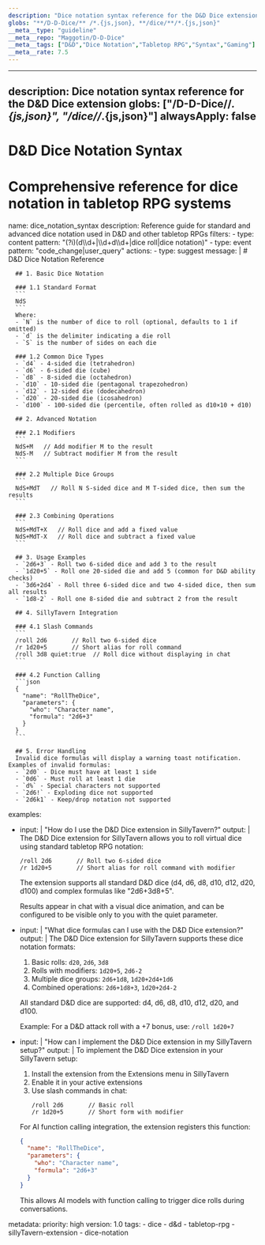```yaml
---
description: "Dice notation syntax reference for the D&D Dice extension"
globs: "**/D-D-Dice/** /*.{js,json}, **/dice/**/*.{js,json}"
__meta__type: "guideline"
__meta__repo: "Maggotin/D-D-Dice"
__meta__tags: ["D&D","Dice Notation","Tabletop RPG","Syntax","Gaming"]
__meta__rate: 7.5
---
```

---
description: Dice notation syntax reference for the D&D Dice extension
globs: ["**/D-D-Dice/**/*.{js,json}", "**/dice/**/*.{js,json}"]
alwaysApply: false
---
# D&D Dice Notation Syntax
# Comprehensive reference for dice notation in tabletop RPG systems

<rule>
name: dice_notation_syntax
description: Reference guide for standard and advanced dice notation used in D&D and other tabletop RPGs
filters:
  - type: content
    pattern: "(?i)(d\\d+|\\d+d\\d+|dice roll|dice notation)"
  - type: event
    pattern: "code_change|user_query"
actions:
  - type: suggest
    message: |
      # D&D Dice Notation Reference

      ## 1. Basic Dice Notation
      
      ### 1.1 Standard Format
      ```
      NdS
      ```
      Where:
      - `N` is the number of dice to roll (optional, defaults to 1 if omitted)
      - `d` is the delimiter indicating a die roll
      - `S` is the number of sides on each die
      
      ### 1.2 Common Dice Types
      - `d4` - 4-sided die (tetrahedron)
      - `d6` - 6-sided die (cube)
      - `d8` - 8-sided die (octahedron)
      - `d10` - 10-sided die (pentagonal trapezohedron)
      - `d12` - 12-sided die (dodecahedron)
      - `d20` - 20-sided die (icosahedron)
      - `d100` - 100-sided die (percentile, often rolled as d10×10 + d10)
      
      ## 2. Advanced Notation
      
      ### 2.1 Modifiers
      ```
      NdS+M   // Add modifier M to the result
      NdS-M   // Subtract modifier M from the result
      ```
      
      ### 2.2 Multiple Dice Groups
      ```
      NdS+MdT   // Roll N S-sided dice and M T-sided dice, then sum the results
      ```
      
      ### 2.3 Combining Operations
      ```
      NdS+MdT+X   // Roll dice and add a fixed value
      NdS+MdT-X   // Roll dice and subtract a fixed value
      ```
      
      ## 3. Usage Examples
      - `2d6+3` - Roll two 6-sided dice and add 3 to the result
      - `1d20+5` - Roll one 20-sided die and add 5 (common for D&D ability checks)
      - `3d6+2d4` - Roll three 6-sided dice and two 4-sided dice, then sum all results
      - `1d8-2` - Roll one 8-sided die and subtract 2 from the result
      
      ## 4. SillyTavern Integration
      
      ### 4.1 Slash Commands
      ```
      /roll 2d6       // Roll two 6-sided dice
      /r 1d20+5       // Short alias for roll command
      /roll 3d8 quiet:true  // Roll dice without displaying in chat
      ```
      
      ### 4.2 Function Calling
      ```json
      {
        "name": "RollTheDice",
        "parameters": {
          "who": "Character name",
          "formula": "2d6+3"
        }
      }
      ```
      
      ## 5. Error Handling
      Invalid dice formulas will display a warning toast notification. Examples of invalid formulas:
      - `2d0` - Dice must have at least 1 side
      - `0d6` - Must roll at least 1 die
      - `d%` - Special characters not supported
      - `2d6!` - Exploding dice not supported
      - `2d6k1` - Keep/drop notation not supported

examples:
  - input: |
      "How do I use the D&D Dice extension in SillyTavern?"
    output: |
      The D&D Dice extension for SillyTavern allows you to roll virtual dice using standard tabletop RPG notation:
      
      ```
      /roll 2d6       // Roll two 6-sided dice
      /r 1d20+5       // Short alias for roll command with modifier
      ```
      
      The extension supports all standard D&D dice (d4, d6, d8, d10, d12, d20, d100) and complex formulas like "2d6+3d8+5".
      
      Results appear in chat with a visual dice animation, and can be configured to be visible only to you with the quiet parameter.
  
  - input: |
      "What dice formulas can I use with the D&D Dice extension?"
    output: |
      The D&D Dice extension for SillyTavern supports these dice notation formats:
      
      1. Basic rolls: `d20`, `2d6`, `3d8`
      2. Rolls with modifiers: `1d20+5`, `2d6-2`
      3. Multiple dice groups: `2d6+1d8`, `1d20+2d4+1d6`
      4. Combined operations: `2d6+1d8+3`, `1d20+2d4-2`
      
      All standard D&D dice are supported: d4, d6, d8, d10, d12, d20, and d100.
      
      Example: For a D&D attack roll with a +7 bonus, use: `/roll 1d20+7`
  
  - input: |
      "How can I implement the D&D Dice extension in my SillyTavern setup?"
    output: |
      To implement the D&D Dice extension in your SillyTavern setup:
      
      1. Install the extension from the Extensions menu in SillyTavern
      2. Enable it in your active extensions
      3. Use slash commands in chat:
         ```
         /roll 2d6       // Basic roll
         /r 1d20+5       // Short form with modifier
         ```
      
      For AI function calling integration, the extension registers this function:
      ```json
      {
        "name": "RollTheDice",
        "parameters": {
          "who": "Character name",
          "formula": "2d6+3"
        }
      }
      ```
      
      This allows AI models with function calling to trigger dice rolls during conversations.

metadata:
  priority: high
  version: 1.0
  tags:
    - dice
    - d&d
    - tabletop-rpg
    - sillyTavern-extension
    - dice-notation
</rule>